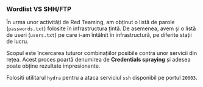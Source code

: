 ### Wordlist VS SHH/FTP

În urma unor activități de Red Teaming, am obținut o listă de parole (`passwords.txt`) folosite în infrastructura țintă.
De asemenea, avem și o listă de useri (`users.txt`) pe care i-am întâlnit în infrastructură, pe diferite stații de lucru.

Scopul este încercarea tuturor combinațiilor posibile contra unor servicii din rețea.
Acest proces poartă denumirea de **Credentials spraying** și adesea poate obține rezultate impresionante.

Folositi utilitarul `hydra` pentru a ataca serviciul `ssh` disponibil pe portul `20003`.
